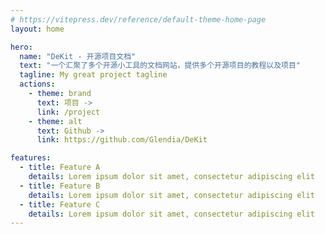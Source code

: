 ```yaml
---
# https://vitepress.dev/reference/default-theme-home-page
layout: home

hero:
  name: "DeKit - 开源项目文档"
  text: "一个汇聚了多个开源小工具的文档网站，提供多个开源项目的教程以及项目"
  tagline: My great project tagline
  actions:
    - theme: brand
      text: 项目 ->
      link: /project
    - theme: alt
      text: Github ->
      link: https://github.com/Glendia/DeKit

features:
  - title: Feature A
    details: Lorem ipsum dolor sit amet, consectetur adipiscing elit
  - title: Feature B
    details: Lorem ipsum dolor sit amet, consectetur adipiscing elit
  - title: Feature C
    details: Lorem ipsum dolor sit amet, consectetur adipiscing elit
---
```



